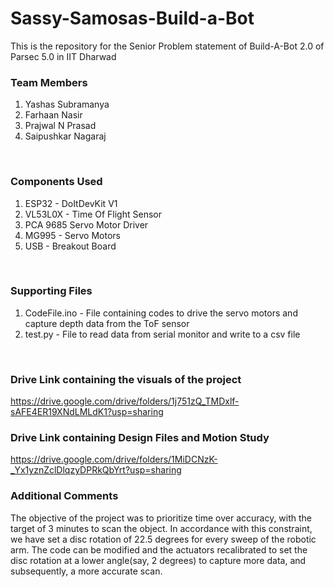 # Sassy-Samosas-Build-a-Bot
This is the repository for the Senior Problem statement of Build-A-Bot 2.0 of Parsec 5.0 in IIT Dharwad <br>
### Team Members
1. Yashas Subramanya <br>
2. Farhaan Nasir <br>
3. Prajwal N Prasad <br>
4. Saipushkar Nagaraj <br>
<br>

### Components Used
1. ESP32 - DoItDevKit V1 <br>
2. VL53L0X - Time Of Flight Sensor <br>
3. PCA 9685 Servo Motor Driver <br>
4. MG995 - Servo Motors <br>
5. USB - Breakout Board <br>
<br>

### Supporting Files
1. CodeFile.ino - File containing codes to drive the servo motors and capture depth data from the ToF sensor <br>
2. test.py - File to read data from serial monitor and write to a csv file <br>
<br>

### Drive Link containing the visuals of the project
https://drive.google.com/drive/folders/1j751zQ_TMDxlf-sAFE4ER19XNdLMLdK1?usp=sharing
<br>

### Drive Link containing Design Files and Motion Study
https://drive.google.com/drive/folders/1MiDCNzK-_Yx1yznZclDlqzyDPRkQbYrt?usp=sharing
<br>


### Additional Comments
The objective of the project was to prioritize time over accuracy, with the target of 3 minutes to scan the object. In accordance with this constraint, we have set a disc rotation of 22.5 degrees for every sweep of the robotic arm. 
The code can be modified and the actuators recalibrated to set the disc rotation at a lower angle(say, 2 degrees) to capture more data, and subsequently, a more accurate scan.
